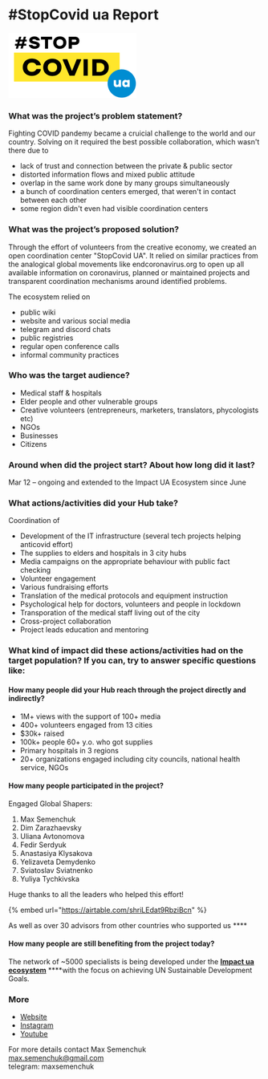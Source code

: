 # \#StopCovid ua Report

![](../../.gitbook/assets/group-2-4-.png)

### What was the project’s problem statement?

Fighting COVID pandemy became a cruicial challenge to the world and our country. Solving on it required the best possible collaboration, which wasn't there due to

* lack of trust and connection between the private & public sector
* distorted information flows and mixed public attitude
* overlap in the same work done by many groups simultaneously 
* a bunch of coordination centers emerged, that weren't in contact between each other
* some region didn't even had visible coordination centers

### What was the project’s proposed solution?

Through the effort of volunteers from the creative economy, we created an open coordination center "StopCovid UA". It relied on similar practices from the analogical global movements like endcoronavirus.org to open up all available information on coronavirus, planned or maintained projects and transparent coordination mechanisms around identified problems.

The ecosystem relied on

* public wiki
* website and various social media 
* telegram and discord chats
* public registries
* regular open conference calls
* informal community practices

### Who was the target audience?

* Medical staff & hospitals
* Elder people and other vulnerable groups
* Creative volunteers \(entrepreneurs, marketers, translators, phycologists etc\)
* NGOs
* Businesses
* Citizens

### Around when did the project start? About how long did it last?

Mar 12 – ongoing and extended to the Impact UA Ecosystem since June

### What actions/activities did your Hub take?

Coordination of

* Development of the IT infrastructure \(several tech projects helping anticovid effort\)
* The supplies to elders and hospitals in 3 city hubs
* Media campaigns on the appropriate behaviour with public fact checking
* Volunteer engagement
* Various fundraising efforts 
* Translation of the medical protocols and equipment instruction
* Psychological help for doctors, volunteers and people in lockdown
* Transporation of the medical staff living out of the city
* Cross-project collaboration
* Project leads education and mentoring

### What kind of impact did these actions/activities had on the target population? If you can, try to answer specific questions like:

#### How many people did your Hub reach through the project directly and indirectly?

* 1M+ views with the support of 100+ media
* 400+ volunteers engaged from 13 cities
* $30k+ raised
* 100k+ people 60+ y.o. who got supplies
* Primary hospitals in 3 regions
* 20+ organizations engaged including city councils, national health service, NGOs

#### How many people participated in the project?

Engaged Global Shapers:

1. Max Semenchuk
2. Dim Zarazhaevsky
3. Uliana Avtonomova
4. Fedir Serdyuk
5. Anastasiya Klysakova
6. Yelizaveta Demydenko
7. Sviatoslav Sviatnenko
8. Yuliya Tychkivska

Huge thanks to all the leaders who helped this effort!

{% embed url="https://airtable.com/shriLEdat9RbziBcn" %}

As well as over 30 advisors from other countries who supported us ****

#### How many people are still benefiting from the project today?

The network of ~5000 specialists is being developed under the [**Impact ua ecosystem**](https://impactua.org/) ****with the focus on achieving UN Sustainable Development Goals.

### More

* [Website](https://stopcovid.org.ua/)
* [Instagram](https://www.instagram.com/stopcovidua/)
* [Youtube](https://www.youtube.com/channel/UC2wd337MNQZCrJ0NST544OA)

For more details contact Max Semenchuk  
max.semenchuk@gmail.com  
telegram: maxsemenchuk

